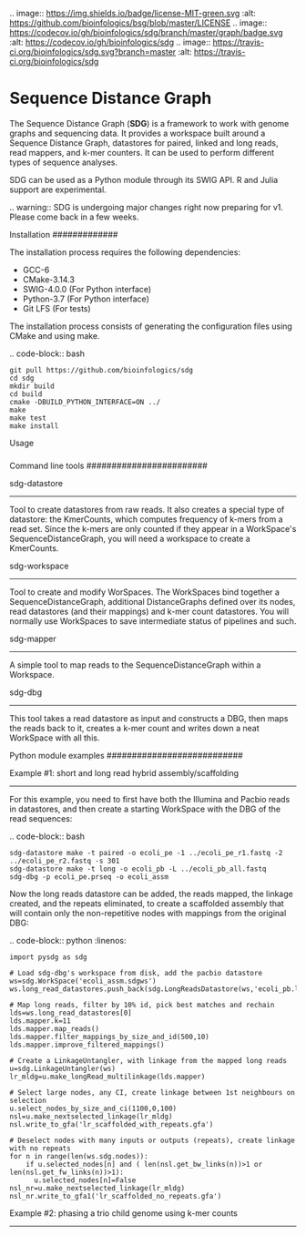 .. image:: https://img.shields.io/badge/license-MIT-green.svg
    :alt: https://github.com/bioinfologics/bsg/blob/master/LICENSE
.. image:: https://codecov.io/gh/bioinfologics/sdg/branch/master/graph/badge.svg
    :alt: https://codecov.io/gh/bioinfologics/sdg
.. image:: https://travis-ci.org/bioinfologics/sdg.svg?branch=master
    :alt: https://travis-ci.org/bioinfologics/sdg

Sequence Distance Graph
========================

The Sequence Distance Graph (**SDG**) is a framework to work with genome graphs and sequencing data. It provides a workspace built around a Sequence Distance Graph, datastores for paired, linked and long reads, read mappers, and k-mer counters. It can be used to perform different types of sequence analyses.

SDG can be used as a Python module through its SWIG API. R and Julia support are experimental.

.. warning:: SDG is undergoing major changes right now preparing for v1. Please come back in a few weeks.


Installation
#############

The installation process requires the following dependencies:

- GCC-6
- CMake-3.14.3
- SWIG-4.0.0 (For Python interface)
- Python-3.7 (For Python interface)
- Git LFS (For tests)

The installation process consists of generating the configuration files using CMake and using make.

.. code-block:: bash

    git pull https://github.com/bioinfologics/sdg
    cd sdg
    mkdir build
    cd build
    cmake -DBUILD_PYTHON_INTERFACE=ON ../
    make
    make test
    make install


Usage
#####

Command line tools
########################


sdg-datastore
*************************

Tool to create datastores from raw reads. It also creates a special type of datastore: the KmerCounts, which computes frequency of k-mers from a read set. Since the k-mers are only counted if they appear in a WorkSpace's SequenceDistanceGraph, you will need a workspace to create a KmerCounts.

sdg-workspace
*************************

Tool to create and modify WorSpaces. The WorkSpaces bind together a SequenceDistanceGraph, additional DistanceGraphs defined over its nodes, read datastores (and their mappings) and k-mer count datastores. You will normally use WorkSpaces to save intermediate status of pipelines and such.

sdg-mapper
*************************

A simple tool to map reads to the SequenceDistanceGraph within a Workspace.

sdg-dbg
*************************

This tool takes a read datastore as input and constructs a DBG, then maps the reads back to it, creates a k-mer count and writes down a neat WorkSpace with all this.



Python module examples
###########################

Example #1: short and long read hybrid assembly/scaffolding
****************************************************************

For this example, you need to first have both the Illumina and Pacbio reads in datastores, and then create a starting WorkSpace with the DBG of the read sequences:

.. code-block:: bash

    sdg-datastore make -t paired -o ecoli_pe -1 ../ecoli_pe_r1.fastq -2 ../ecoli_pe_r2.fastq -s 301
    sdg-datastore make -t long -o ecoli_pb -L ../ecoli_pb_all.fastq
    sdg-dbg -p ecoli_pe.prseq -o ecoli_assm

Now the long reads datastore can be added, the reads mapped, the linkage created, and the repeats eliminated, to create a scaffolded assembly that will contain only the non-repetitive nodes with mappings from the original DBG:

.. code-block:: python
    :linenos:

    import pysdg as sdg

    # Load sdg-dbg's workspace from disk, add the pacbio datastore
    ws=sdg.WorkSpace('ecoli_assm.sdgws')
    ws.long_read_datastores.push_back(sdg.LongReadsDatastore(ws,'ecoli_pb.loseq'))

    # Map long reads, filter by 10% id, pick best matches and rechain
    lds=ws.long_read_datastores[0]
    lds.mapper.k=11
    lds.mapper.map_reads()
    lds.mapper.filter_mappings_by_size_and_id(500,10)
    lds.mapper.improve_filtered_mappings()

    # Create a LinkageUntangler, with linkage from the mapped long reads
    u=sdg.LinkageUntangler(ws)
    lr_mldg=u.make_longRead_multilinkage(lds.mapper)

    # Select large nodes, any CI, create linkage between 1st neighbours on selection
    u.select_nodes_by_size_and_ci(1100,0,100)
    nsl=u.make_nextselected_linkage(lr_mldg)
    nsl.write_to_gfa('lr_scaffolded_with_repeats.gfa')

    # Deselect nodes with many inputs or outputs (repeats), create linkage with no repeats
    for n in range(len(ws.sdg.nodes)):
        if u.selected_nodes[n] and ( len(nsl.get_bw_links(n))>1 or len(nsl.get_fw_links(n))>1):
          u.selected_nodes[n]=False
    nsl_nr=u.make_nextselected_linkage(lr_mldg)
    nsl_nr.write_to_gfa1('lr_scaffolded_no_repeats.gfa')

Example #2: phasing a trio child genome using k-mer counts
*****************************************************************
